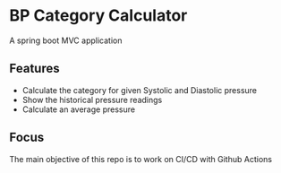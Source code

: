 # BP Category Calculator
A spring boot MVC application

## Features
- Calculate the category for given Systolic and Diastolic pressure
- Show the historical pressure readings
- Calculate an average pressure

## Focus
The main objective of this repo is to work on CI/CD with Github Actions
